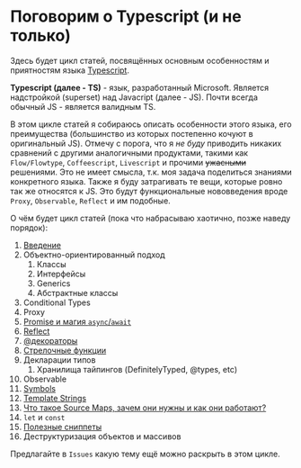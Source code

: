 # Поговорим о Typescript (и не только)

Здесь будет цикл статей, посвящённых основным особенностям и приятностям языка [Typescript](http://www.typescriptlang.org/).

**Typescript (далее - TS)** - язык, разработанный Microsoft. Является надстройкой (superset) над Javacript (далее - JS). Почти всегда обычный JS - является валидным TS.

В этом цикле статей я собираюсь описать особенности этого языка, его преимущества (большинство из которых постепенно кочуют в оригинальный JS).
Отмечу с порога, что я *не буду* приводить никаких сравнений с другими аналогичными продуктами, такими как `Flow/Flowtype`,
`Coffeescript`, `Livescript` и прочими ~~ужасными~~ решениями. Это не имеет смысла, т.к. моя задача поделиться знаниями конкретного языка.
Также я буду затрагивать те вещи, которые ровно так же относятся к JS. Это будут функциональные нововведения вроде
`Proxy`, `Observable`, `Reflect` и им подобные.

О чём будет цикл статей (пока что набрасываю хаотично, позже наведу порядок):
1. [Введение](./1.%20Intro)
2. Объектно-ориентированный подход
    1. Классы
    2. Интерфейсы
    3. Generics
    4. Абстрактные классы
3. Conditional Types
4. Proxy
5. [Promise и магия `async`/`await`](./5.%20Promise)
6. [Reflect](./6.%20Reflect)
7. [@декораторы](./7.%20Decorators)
8. [Стрелочные функции](/8.%20Arrow%20functions/)
9. Декларации типов
    1. Хранилища тайпингов (DefinitelyTyped, @types, etc)
10. Observable
11. [Symbols](11.%20Symbols)
12. [Template Strings](./12.%20Template%20Strings)
13. [Что такое Source Maps, зачем они нужны и как они работают?](./13.%20Source%20Maps)
14. `let` и `const`
15. [Полезные сниппеты](./15.%20Useful%20snippets)
16. Деструктуризация объектов и массивов


Предлагайте в `Issues` какую тему ещё можно раскрыть в этом цикле.
